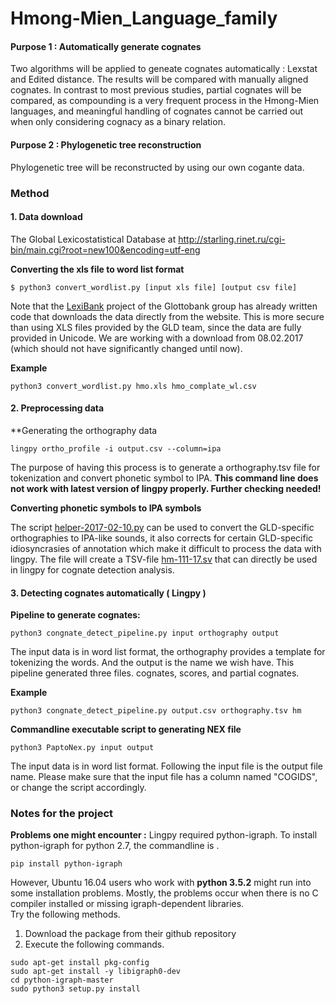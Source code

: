 # Hmong-Mien_Language_family

#### Purpose 1 : Automatically generate cognates
Two algorithms will be applied to geneate cognates automatically : Lexstat and Edited distance.
The results will be compared with manually aligned cognates. In contrast to most previous studies, partial cognates will be compared, as compounding is a very frequent process in the Hmong-Mien languages, and meaningful handling of cognates cannot be carried out when only considering cognacy as a binary relation.

#### Purpose 2 : Phylogenetic tree reconstruction
Phylogenetic tree will be reconstructed by using our own cogante data.

### Method 

#### 1. Data download 
The Global Lexicostatistical Database at 
http://starling.rinet.ru/cgi-bin/main.cgi?root=new100&encoding=utf-eng 

**Converting the xls file to word list format**

```shell
$ python3 convert_wordlist.py [input xls file] [output csv file]
```

Note that the [LexiBank](glottobank.org/) project of the Glottobank group has already written code that downloads the data directly from the website. This is more secure than using XLS files provided by the GLD team, since the data are fully provided in Unicode. We are working with a download from 08.02.2017 (which should not have significantly changed until now).

**Example**

```
python3 convert_wordlist.py hmo.xls hmo_complate_wl.csv
```

#### 2. Preprocessing data
**Generating the orthography data 

```
lingpy ortho_profile -i output.csv --column=ipa
```
The purpose of having this process is to generate a orthography.tsv file for tokenization and convert phonetic symbol to IPA. 
**This command line does not work with latest version of lingpy properly. Further checking needed!** 


**Converting phonetic symbols to IPA symbols**

The script [helper-2017-02-10.py](https://github.com/MacyL/Hmong-Mien_Language_family/blob/master/helper/helper-2017-02-10.py) can be used to convert the GLD-specific orthographies to IPA-like sounds, it also corrects for certain GLD-specific idiosyncrasies of annotation which make it difficult to process the data with lingpy. The file will create a TSV-file [hm-111-17.sv](https://github.com/MacyL/Hmong-Mien_Language_family/blob/master/helper/hm-111-17.tsv) that can directly be used in lingpy for cognate detection analysis.


#### 3. Detecting cognates automatically ( Lingpy )
**Pipeline to generate cognates:** 
```shell
python3	congnate_detect_pipeline.py input orthography output
```
The input data is in word list format, the orthography provides a template for tokenizing the words. And the output is the name we wish have. This pipeline generated three files. cognates, scores, and partial cognates. 

**Example**

```shell
python3	congnate_detect_pipeline.py output.csv orthography.tsv hm
```

**Commandline executable script to generating NEX file** 

```shell
python3	PaptoNex.py input output
```
The input data is in word list format. Following the input file is the output file name. Please make sure that the input file has a column named "COGIDS", or change the script accordingly. 

### Notes for the project ###

**Problems one might encounter :** 
Lingpy required python-igraph. To install python-igraph for python 2.7, the commandline is . <br />
```shell
pip install python-igraph
```
However, Ubuntu 16.04 users who work with **python 3.5.2** might run into some installation problems. Mostly, the problems occur when there is no C compiler installed or missing igraph-dependent libraries.  <br />
Try the following methods. 
1. Download the package from their github repository
2. Execute the following commands. 

```shell
sudo apt-get install pkg-config 
sudo apt-get install -y libigraph0-dev
cd python-igraph-master
sudo python3 setup.py install
```


